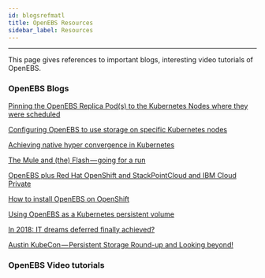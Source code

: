 ```yaml
---
id: blogsrefmatl
title: OpenEBS Resources
sidebar_label: Resources
---
```


------

This page gives references to important blogs, interesting video tutorials of OpenEBS. 

### OpenEBS Blogs 

[Pinning the OpenEBS Replica Pod(s) to the Kubernetes Nodes where they were scheduled](https://blog.openebs.io/how-do-i-pin-the-openebs-replica-pod-s-to-the-kubernetes-nodes-where-they-were-scheduled-2ba42e3015df)

 [Configuring OpenEBS to use storage on specific Kubernetes nodes](https://blog.openebs.io/how-do-i-configure-openebs-to-use-storage-on-specific-kubernetes-nodes-361e3e842a78) 

[Achieving native hyper convergence in Kubernetes](https://blog.openebs.io/achieving-native-hyper-convergence-in-kubernetes-cb93e0bcf5d3)

[The Mule and (the) Flash — going for a run](https://blog.openebs.io/the-mule-and-the-flash-going-for-a-run-b104acbc74a2)

[OpenEBS plus Red Hat OpenShift and StackPointCloud and IBM Cloud Private](https://blog.openebs.io/openebs-plus-red-hat-openshift-and-stackpointcloud-and-ibm-cloud-private-and-6695aeee2545)

[How to install OpenEBS on OpenShift](https://blog.openebs.io/how-to-install-openebs-on-openshift-2e1e15828953)

[Using OpenEBS as a Kubernetes persistent volume](https://blog.openebs.io/using-openebs-as-kubernetes-persistent-volume-daccae4bdce2)

[In 2018: IT dreams deferred finally achieved?](https://blog.openebs.io/in-2018-it-dreams-deferred-finally-achieved-d061d9352e2c)

[Austin KubeCon — Persistent Storage Round-up and Looking beyond!](https://blog.openebs.io/austin-kubecon-persistent-storage-round-up-and-looking-beyond-d6a29b581f17)



### OpenEBS Video tutorials






<!-- Hotjar Tracking Code for https://docs.openebs.io -->
<script>
   (function(h,o,t,j,a,r){
       h.hj=h.hj||function(){(h.hj.q=h.hj.q||[]).push(arguments)};
       h._hjSettings={hjid:785693,hjsv:6};
       a=o.getElementsByTagName('head')[0];
       r=o.createElement('script');r.async=1;
       r.src=t+h._hjSettings.hjid+j+h._hjSettings.hjsv;
       a.appendChild(r);
   })(window,document,'https://static.hotjar.com/c/hotjar-','.js?sv=');
</script>

<!-- Global site tag (gtag.js) - Google Analytics -->
<script async src="https://www.googletagmanager.com/gtag/js?id=UA-92076314-12"></script>
<script>
  window.dataLayer = window.dataLayer || [];
  function gtag(){dataLayer.push(arguments);}
  gtag('js', new Date());

  gtag('config', 'UA-92076314-12');
</script>
